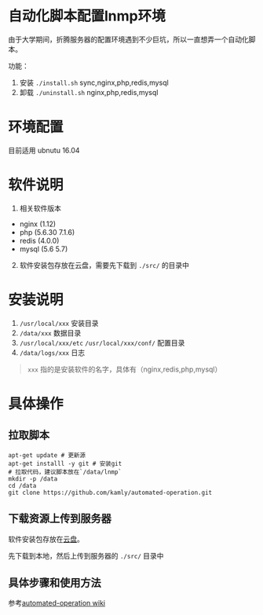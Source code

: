 # 自动化脚本配置lnmp环境

由于大学期间，折腾服务器的配置环境遇到不少巨坑，所以一直想弄一个自动化脚本。

功能：
1. 安装 `./install.sh`   sync,nginx,php,redis,mysql 
2. 卸载 `./uninstall.sh`  nginx,php,redis,mysql

# 环境配置

目前适用
ubnutu 16.04 

# 软件说明

1. 相关软件版本
 - nginx (1.12)
 - php (5.6.30 7.1.6)
 - redis (4.0.0)
 - mysql (5.6 5.7)
2. 软件安装包存放在云盘，需要先下载到 `./src/` 的目录中


# 安装说明


1.  `/usr/local/xxx` 安装目录
2.  `/data/xxx` 数据目录
3.  `/usr/local/xxx/etc` `/usr/local/xxx/conf/` 配置目录
4.  `/data/logs/xxx` 日志

> `xxx` 指的是安装软件的名字，具体有（nginx,redis,php,mysql）

# 具体操作

## 拉取脚本

```shell
apt-get update # 更新源
apt-get installl -y git # 安装git
# 拉取代码，建议脚本放在`/data/lnmp`
mkdir -p /data
cd /data
git clone https://github.com/kamly/automated-operation.git
```

## 下载资源上传到服务器

软件安装包存放在[云盘](https://pan.baidu.com/s/1jJYgAN0)。

先下载到本地，然后上传到服务器的 `./src/` 目录中

## 具体步骤和使用方法

参考[automated-operation wiki](https://github.com/kamly/automated-operation/wiki)

